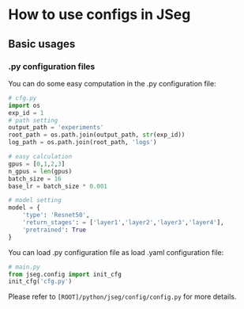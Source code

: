 # How to use configs in JSeg
## Basic usages
### .py configuration files
You can do some easy computation in the .py configuration file:
```python
# cfg.py
import os
exp_id = 1
# path setting
output_path = 'experiments'
root_path = os.path.join(output_path, str(exp_id))
log_path = os.path.join(root_path, 'logs')

# easy calculation
gpus = [0,1,2,3]
n_gpus = len(gpus)
batch_size = 16
base_lr = batch_size * 0.001

# model setting
model = {
    'type': 'Resnet50',
    'return_stages': = ['layer1','layer2','layer3','layer4'],
    'pretrained': True
}
```
You can load .py configuration file as load .yaml configuration file:
```python
# main.py
from jseg.config import init_cfg
init_cfg('cfg.py')
```

Please refer to `[ROOT]/python/jseg/config/config.py` for more details.